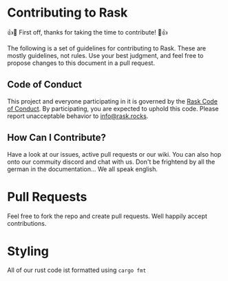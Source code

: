 # Contributing to Rask

:+1::tada: First off, thanks for taking the time to contribute! :tada::+1:

The following is a set of guidelines for contributing to Rask. These are mostly guidelines, not rules. Use your best judgment, and feel free to propose changes to this document in a pull request.



## Code of Conduct

This project and everyone participating in it is governed by the [Rask Code of Conduct](CODE_OF_CONDUCT.md). By participating, you are expected to uphold this code. Please report unacceptable behavior to [info@rask.rocks](mailto:info@rask.rocks).

## How Can I Contribute?

Have a look at our issues, active pull requests or our wiki. You can also hop onto our commuity discord and chat with us.
Don't be frightend by all the german in the documentation… We all speak english.

# Pull Requests
Feel free to fork the repo and create pull requests. Well happily accept contributions.

# Styling
All of our rust code ist formatted using `cargo fmt`
